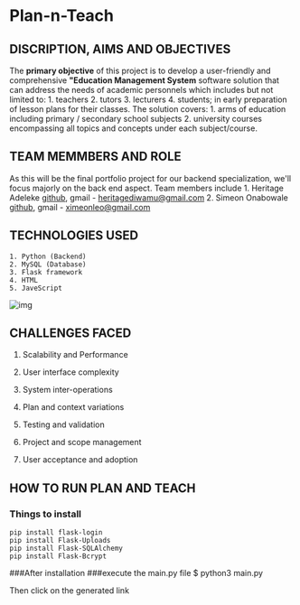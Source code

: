 # Plan-n-Teach

## DISCRIPTION, AIMS AND OBJECTIVES

The **primary objective** of this project is to develop a user-friendly and comprehensive **"Education Management System** software solution that can address the needs of academic personnels which includes but not limited to:
	1. teachers
	2. tutors
	3. lecturers
	4. students;
in early preparation of lesson plans for their classes.
The solution covers:
	1. arms of education including primary / secondary school subjects
	2. university courses encompassing all topics and concepts under each subject/course.


## TEAM MEMMBERS AND ROLE

As this will be the final portfolio project for our backend specialization, we'll focus majorly on the back end aspect.
Team members include
	1. Heritage Adeleke
[github](https://github.com/Adetops),
gmail - heritagediwamu@gmail.com
	2. Simeon Onabowale
[github](https://github.com/XimeonLeo),
gmail - ximeonleo@gmail.com


## TECHNOLOGIES USED

	1. Python (Backend)
	2. MySQL (Database)
	3. Flask framework
	4. HTML
	5. JaveScript


![img](https://s3.amazonaws.com/intranet-projects-files/concepts/74/hbnb_step5.png)


## CHALLENGES FACED

1. Scalability and Performance

2. User interface complexity

3. System inter-operations

4. Plan and context variations

5. Testing and validation

6. Project and scope management

7. User acceptance and adoption

## HOW TO RUN PLAN AND TEACH

### Things to install

```
pip install flask-login
pip install Flask-Uploads
pip install Flask-SQLAlchemy
pip install Flask-Bcrypt

```

###After installation
###execute the main.py file
$ python3 main.py

Then click on the generated link
